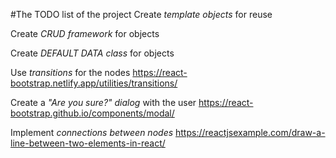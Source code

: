#The TODO list of the project
Create *template objects* for reuse

Create *CRUD framework* for objects

Create *DEFAULT DATA class* for objects

Use *transitions* for the nodes https://react-bootstrap.netlify.app/utilities/transitions/

Create a *"Are you sure?" dialog* with the user https://react-bootstrap.github.io/components/modal/

Implement *connections between nodes* https://reactjsexample.com/draw-a-line-between-two-elements-in-react/
